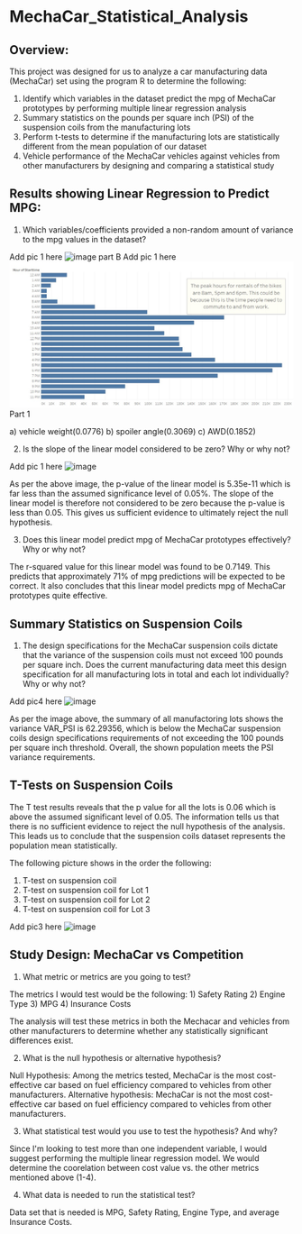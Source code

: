 # MechaCar_Statistical_Analysis

## Overview:

This project was designed for us to analyze a car manufacturing data (MechaCar) set using  the program R to determine the following:

1)	Identify which variables in the dataset predict the mpg of MechaCar prototypes by performing multiple linear regression analysis  
2)	Summary statistics on the pounds per square inch (PSI) of the suspension coils from the manufacturing lots
3)	Perform t-tests to determine if the manufacturing lots are statistically different from the mean population of our dataset
4)	Vehicle performance of the MechaCar vehicles against vehicles from other manufacturers by designing and comparing a statistical study

## Results showing Linear Regression to Predict MPG:

1) Which variables/coefficients provided a non-random amount of variance to the mpg values in the dataset?

Add pic 1 here ![image]( ) part B
Add pic 1 here ![image](https://github.com/DmanDJs1/bikesharing/blob/main/Images/1.jpg?raw=true) Part 1

a)	vehicle weight(0.0776)
b)	spoiler angle(0.3069)
c)	AWD(0.1852)

2) Is the slope of the linear model considered to be zero? Why or why not?

Add pic 1 here ![image]( )

As per the above image, the p-value of the linear model is 5.35e-11 which is far less than the assumed significance level of 0.05%. 
The slope of the linear model is therefore not considered to be zero because the p-value is less than 0.05. 
This gives us sufficient evidence to ultimately reject the null hypothesis.

3. Does this linear model predict mpg of MechaCar prototypes effectively? Why or why not?

The r-squared value for this linear model was found to be 0.7149. This predicts that approximately 71% of mpg predictions will be expected to be correct. 
It also concludes that this linear model predicts mpg of MechaCar prototypes quite effective.


## Summary Statistics on Suspension Coils

1) The design specifications for the MechaCar suspension coils dictate that the variance of the suspension coils must not exceed 100 pounds per square inch. 
Does the current manufacturing data meet this design specification for all manufacturing lots in total and each lot individually? Why or why not?

Add pic4 here ![image]( )

As per the image above, the summary of all manufactoring lots shows the variance VAR_PSI is 62.29356, 
which is below the MechaCar suspension coils design specifications requirements of not exceeding the 100 pounds per square inch threshold. 
Overall, the shown population meets the PSI variance requirements.

## T-Tests on Suspension Coils

The T test results reveals that the p value for all the lots is 0.06 which is above the assumed significant level of 0.05. The information tells us that 
there is no sufficient evidence to reject the null hypothesis of the analysis. 
This leads us to conclude that the suspension coils dataset 
represents the population mean statistically.

The following picture shows in the order the following:
1) T-test on suspension coil
2) T-test on suspension coil for Lot 1
3) T-test on suspension coil for Lot 2
4) T-test on suspension coil for Lot 3

Add pic3 here ![image]( )

## Study Design: MechaCar vs Competition

1) What metric or metrics are you going to test?


The metrics I would test would be the following: 1) Safety Rating 2) Engine Type 3) MPG 4) Insurance Costs

The analysis will test these metrics in both the Mechacar and vehicles from other manufacturers to determine 
whether any statistically significant differences exist. 



2) What is the null hypothesis or alternative hypothesis?


Null Hypothesis: Among the metrics tested, MechaCar is the most cost-effective car based on fuel efficiency compared to vehicles from other manufacturers.
Alternative hypothesis: MechaCar is not the most cost-effective car based on fuel efficiency compared to vehicles from other manufacturers.


3) What statistical test would you use to test the hypothesis? And why?


Since I'm looking to test more than one independent variable, 
I would suggest performing the multiple linear regression model. 
We would determine the coorelation between cost value vs. the other metrics mentioned above (1-4).


4) What data is needed to run the statistical test?

Data set that is needed is MPG, Safety Rating, Engine Type, and average Insurance Costs.



